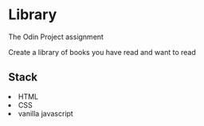 <h1>Library</h1>

<p>The Odin Project assignment

Create a library of books you have read and want to read</p>

<h2>Stack</h2>
<li>HTML</li>
<li>CSS</li>
<li>vanilla javascript</li>
